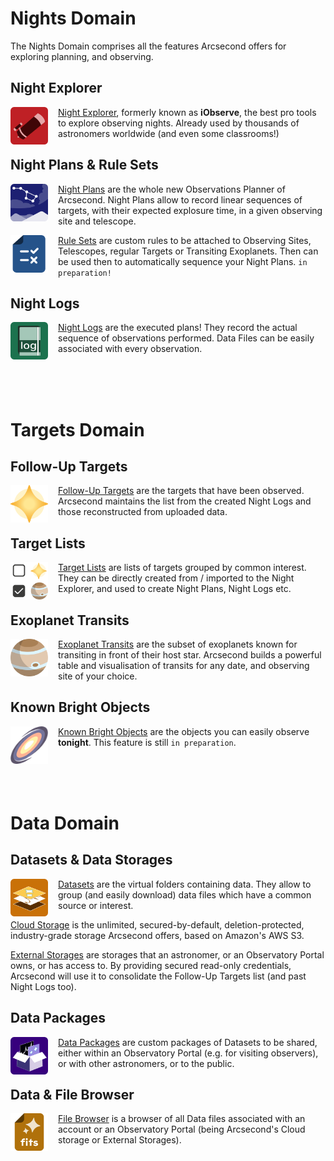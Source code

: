 # Nights Domain

The Nights Domain comprises all the features Arcsecond offers for exploring
planning, and observing.

## Night Explorer

<img style="float: left; align: top; margin-right: 1rem;" width="60" src="/icons/icon-telescope.svg"/> 

[Night Explorer](/astronomers/nights/explorer/), formerly known as **iObserve**, the best pro tools to explore observing
nights. Already used by thousands of astronomers worldwide (and even some classrooms!)

## Night Plans & Rule Sets

<img style="float: left; align: top; margin-right: 1rem;" width="60" src="/icons/icon-nightplan.svg"/> 

[Night Plans](/astronomers/nights/plans/) are the whole new Observations Planner of Arcsecond. Night Plans allow to
record linear sequences of targets, with their expected explosure time, in a given observing site and telescope.

<img style="float: left; align: top; margin-right: 1rem;" width="60" src="/icons/icon-ruleset.svg"/> 

[Rule Sets](/astronomers/nights/plans/rulesets.md) are custom rules to be attached to Observing Sites, Telescopes,
regular Targets or Transiting Exoplanets. Then can be used then to automatically sequence your Night Plans.
`in preparation!`

## Night Logs

<img style="float: left; align: top; margin-right: 1rem;" width="60" src="/icons/icon-nightlog.svg"/> 

[Night Logs](/astronomers/nights/logs/) are the executed plans! They record the actual sequence of observations
performed. Data Files can be easily associated with every observation.

<br/><br/><br/>

# Targets Domain

## Follow-Up Targets

<img style="float: left; align: top; margin-right: 1rem;" width="60" src="/icons/icon-star.svg"/> 

[Follow-Up Targets](/astronomers/targets/followup/) are the targets that have been observed. Arcsecond maintains the
list from the created
Night Logs and those reconstructed from uploaded data.

## Target Lists

<img style="float: left; align: top; margin-right: 1rem;" width="60" src="/icons/icon-targetlist.svg"/> 

[Target Lists](/astronomers/targets/targetlists/) are lists of targets grouped by common interest. They can be directly
created from /
imported to the Night Explorer, and used to create Night Plans, Night Logs etc.

## Exoplanet Transits

<img style="float: left; align: top; margin-right: 1rem;" width="60" src="/icons/icon-exoplanet.svg"/> 

[Exoplanet Transits](/astronomers/targets/transits/) are the subset of exoplanets known for transiting in
front of their host star.
Arcsecond builds a powerful table and visualisation of transits for any date, and observing site of your choice.

## Known Bright Objects

<img style="float: left; align: top; margin-right: 1rem;" width="60" src="/icons/icon-galaxy.png"/> 

[Known Bright Objects](/astronomers/targets/tonight/) are the objects you can easily observe **tonight**. This feature
is
still `in preparation`.

<br/><br/><br/>

# Data Domain

## Datasets & Data Storages

<img style="float: left; align: top; margin-right: 1rem;" width="60" src="/icons/icon-dataset.svg"/> 

[Datasets](/astronomers/data/datasets) are the virtual folders containing data. They allow to group (and easily
download) data files
which have a common source or interest.

[Cloud Storage](/astronomers/data/cloud-storage) is the unlimited, secured-by-default, deletion-protected,
industry-grade storage Arcsecond offers, based on Amazon's AWS S3.

[External Storages](/astronomers/data/external-storages) are storages that an astronomer, or an Observatory Portal
owns, or has access to. By providing secured read-only credentials, Arcsecond will use it to consolidate the Follow-Up
Targets list (and past Night Logs too).

## Data Packages

<img style="float: left; align: top; margin-right: 1rem;" width="60" src="/icons/icon-datapackage.svg"/> 

[Data Packages](/astronomers/data/datapackages) are custom packages of Datasets to be shared, either within an
Observatory Portal (e.g. for visiting observers), or with other astronomers, or to the public.

## Data & File Browser

<img style="float: left; align: top; margin-right: 1rem;" width="60" src="/icons/icon-datafile.svg"/> 

[File Browser](/astronomers/data/filebrowser) is a browser of all Data files associated with an account or an
Observatory Portal (being Arcsecond's Cloud storage or External Storages).
